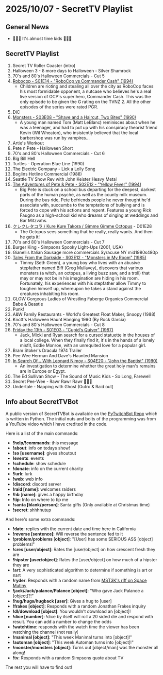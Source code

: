 # 2025/10/07 - SecretTV Playlist

## General News

- 🎃🎃🎃 It's almost time kids 🎃🎃🎃

## SecretTV Playlist

1. Secret TV Roller Coaster (intro)
2. Halloween 3 - 8 more days to Halloween - Silver Shamrock
3. 70's and 80's Halloween Commercials - Cut 5
4. [Robocop - S01E14 - "RoboCop vs Commander Cash" (1994)](https://en.wikipedia.org/wiki/RoboCop_(live_action_TV_series)#Episodes)
   - Children are rioting and stealing all over the city as RoboCop faces his most formidable opponent, a nutcase who believes he's a real live version of OCP's super hero, Commander Cash. This was the only episode to be given the G rating on the TVNZ 2. All the other episodes of the series were rated PGR.
5. DiC
6. [Monsters - S03E08 - "Shave and a Haircut, Two Bites" (1990)](https://en.wikipedia.org/wiki/List_of_Monsters_episodes#Season_3_(1990%E2%80%9391))
   - A young man named Tom (Matt LeBlanc) reminisces about when he was a teenager, and had to put up with his conspiracy theorist friend Kevin (Wil Wheaton), who insistently believed that the local barbershop was run by vampires...
7. Artie's Workout
8. Pete n Pete - Halloween Short
9. 70's and 80's Halloween Commercials - Cut 6
10. Big Bill Hell
11. Turtles - Operation Blue Line (1990)
12. The Electric Company - Lick a Lolly Song
13. Boglins Hotline Commercial (1988)
14. Seattle TV Show Rev with John Keister Heavy Metal
15. [The Adventures of Pete & Pete - S02E12 - "Yellow Fever" (1994)](https://en.wikipedia.org/wiki/List_of_The_Adventures_of_Pete_%26_Pete_episodes#Season_2_(1994))
    - Big Pete is stuck on a school bus departing for the deepest, darkest parts of the human psyche, as well as the county milk museum. During the bus ride, Pete befriends people he never thought he'd associate with, succumbs to the temptations of bullying and is forced to cope with his actions and repent. Features a young Rick Faugno as a high-school kid who dreams of singing at weddings and Bar Mitzvahs.
16. [クレクレタコラ / Kure Kure Takora / Gimme Gimme Octopus](https://en.wikipedia.org/wiki/Kure_Kure_Takora) - D01E28
    - The Octopus sees something that he really, really wants.  And then he gets it!
17. 70's and 80's Halloween Commercials - Cut 7
18. Burger King - Simpsons Spooky Light-Ups (2001, USA)
19. Gianellis Italian Sausage more commercials Syracuse NY mid1980s480p
20. [Tales From the Darkside - S02E12 - "Monsters in My Room" (1985)](https://en.wikipedia.org/wiki/List_of_Tales_from_the_Darkside_episodes#Season_2_(1985%E2%80%931986))
    - Timmy (Seth Green), a young boy who lives with an abusive stepfather named Biff (Greg Mullavey), discovers that various monsters (a witch, an octopus, a living buzz saw, and a troll) that may or may not be in his imagination are hiding in his room. Fortunately, his experiences with his stepfather allow Timmy to toughen himself up, whereupon he takes a stand against the creatures inhabiting his room.
21. GLOW Gorgeous Ladies of Wrestling Faberge Organics Commercial Babe & Beastie
22. Punk!
23. A&W Family Restaurants - World's Greatest Float Maker, Snoopy (1988)
24. Knott's Halloween Haunt Hanging 1990 (By Rock Garcia)
25. 70's and 80's Halloween Commercials - Cut 8
26. [Friday the 13th -  S01E03 - "Cupid's Quiver" (1987)](https://en.wikipedia.org/wiki/List_of_Friday_the_13th:_The_Series_episodes#Season_1_(1987%E2%80%9388))
    - Jack, Micki and Ryan search for a cursed statuette in the houses of a local college. When they finally find it, it's in the hands of a lonely misfit, Eddie Monroe, with an unrequited love for a popular girl.
27. Bram Stoker's Dracula 1974 Trailer
28. Pee Wee Herman And Dave's Haunted Mansion
29. [In Search Of... With Leonard Nimoy - S04E20 - "John the Baptist" (1980)](https://en.wikipedia.org/wiki/In_Search_of..._(TV_series)#Season_4_(1979%E2%80%931980))
    - An investigation to determine whether the great holy man's remains are in Europe or Egypt.
30. The Ed Sullivan Show - The Sound of Music Kids - So Long, Farewell
31. Secret Pee-Wee - Rawr Rawr Rawr 🐊🐊🐊
32. Undertale - Napping with Ghost (Outro & Raid out)



## Info about SecretTVBot

A public version of SecretTVBot is available on the [PyTwitchBot Repo](https://github.com/awbored/PyTwitchBot) which is written in Python.  The initial nuts and bolts of the programming was from a YouTube video which I have credited in the code.

Here is a list of the main commands:
- **!help/!commands**: this message
- **!about**: info on todays show!
- **!so [username]**: gives shoutout
- **!events**: events
- **!schedule**: show schedule
- **!donate**: info on the current charity
- **!lurk**: lurk
- **!web**: web info
- **!discord**: discord server
- **!raid [name]**: welcomes raiders
- **!hb [name]**: gives a happy birthday
- **!tip**: Info on where to tip me
- **!santa [blank/person]**: Santa gifts (Only available at Christmas time)
- **!secret**: shhhhutup

And here's some extra commands:
- **!date**: replies with the current date and time here in California
- **!reverse [sentence]**: Will reverse the sentence fed to it
- **!problem/problems [object]**: "[User] has some SERIOUS ASS [object] problems!"
- **!cres [user/object]**: Rates the [user/object] on how crescent fresh they are
- **!hipster [user/object]**: Rates the [user/object] on how much of a hipster they are
- **!art**: A very sophisticated algorithm to determine if something is art or nart
- **!ryder**: Responds with a random name from [MST3K's riff on Space Mutiny](https://www.rowsdowr.com/2011/04/04/space-mutiny-the-many-names-of-david-ryder-mst3k-video/)
- **!jack/Jack/palance/Palance [object]**: "Who gave Jack Palance a [object]?!"
- **!hug/hugs/hugback [user]**: Gives a hug to [user]
- **!frakes [object]**: Responds with a random Jonathan Frakes inquiry
- **!dl/download [object]**: You wouldn't download an [object]!
- **!dice [number]**: !dice by itself will roll a 20 sided die and respond with result.  You can add a number to change the odds
- **!watchtime**: responds with the watch time the viewer has been watching the channel (not really)
- **!manimal [object]**: "This week Manimal turns into [object]!"
- **!automan [object]**: "This week Automan turns into [object]!"
- **!monster/monsters [object]**: Turns out [object/man] was the monster all along!
- **!tv**: Responds with a random Simpsons quote about TV

The rest you will have to find out!
